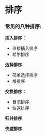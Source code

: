 # 排序
### 常见的八种排序:
**插入排序：**
- 直接插入排序
- 希尔排序

**选择排序**
- 简单选择排序
- 堆排序

**交换排序：**
- 冒泡排序
- 快速排序

**归并排序**

**快速排序**
